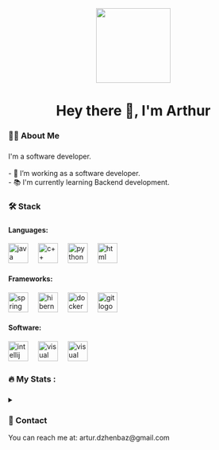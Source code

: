 <div align="center">
  <img height="150" src="https://github.com/user-attachments/assets/8cbe2c5e-a1e5-4555-8441-7fed0b765f3b" />
</div>

###

<h1 align="center">Hey there 👋, I'm Arthur</h1>

###

<h3 align="left">👩‍💻  About Me</h3>

###

<p align="left">I'm a software developer.<br><br>- 🔭 I’m working as a software developer.<br>- 📚 I'm currently learning Backend development.</p>

###

<h3 align="left">🛠 Stack</h3>

###


<h4>Languages:</h4>

<div align="left">
  <img src="https://cdn.jsdelivr.net/gh/devicons/devicon/icons/java/java-original-wordmark.svg" height="40" alt="java logo"  />
  <img width="12" />
  <img src="https://cdn.jsdelivr.net/gh/devicons/devicon/icons/cplusplus/cplusplus-original.svg" height="40" alt="c++ logo"  />
  <img width="12" />
  <img src="https://cdn.jsdelivr.net/gh/devicons/devicon/icons/python/python-original-wordmark.svg" height="40" alt="python logo"  />
  <img width="12" />
  <img src="https://cdn.jsdelivr.net/gh/devicons/devicon/icons/html5/html5-original-wordmark.svg" height="40" alt="html logo"  />
</div>

<h4>Frameworks:</h4>

<div align="left">
  <img src="https://cdn.jsdelivr.net/gh/devicons/devicon/icons/spring/spring-original-wordmark.svg" height="40" alt="spring logo"  />
  <img width="12" />
  <img src="https://cdn.jsdelivr.net/gh/devicons/devicon/icons/hibernate/hibernate-original-wordmark.svg" height="40" alt="hibernate logo"  />
  <img width="12" />
  <img src="https://cdn.jsdelivr.net/gh/devicons/devicon/icons/docker/docker-plain-wordmark.svg" height="40" alt="docker logo"  />
  <img width="12" />
  <img src="https://cdn.jsdelivr.net/gh/devicons/devicon/icons/git/git-original-wordmark.svg" height="40" alt="git logo"  />
</div>

<h4>Software:</h4>

<div align="left">
  <img src="https://cdn.jsdelivr.net/gh/devicons/devicon/icons/intellij/intellij-original.svg" height="40" alt="intellij logo"  />
  <img width="12" />
  <img src="https://cdn.jsdelivr.net/gh/devicons/devicon/icons/visualstudio/visualstudio-plain.svg" height="40" alt="visual studio logo"  />
  <img width="12" />
  <img src="https://cdn.jsdelivr.net/gh/devicons/devicon/icons/vscode/vscode-plain.svg" height="40" alt="visual studio code logo"  />
</div>

###

<h3 align="left">🔥   My Stats :</h3>

###

<details>
  <summary> </summary>
  <p>Here are my GitHub stats:</p>
  <div align="center">
    <img src="https://github-readme-stats.vercel.app/api?username=TusyaSonne" alt="GitHub stats" />
  </div>
</details>

###

<h3 align="left">📧  Contact</h3>

<p align="left">You can reach me at: artur.dzhenbaz@gmail.com</p>
</p>

